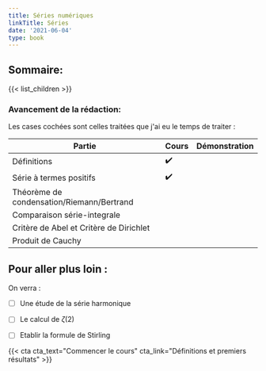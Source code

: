 ```yaml
---
title: Séries numériques
linkTitle: Séries
date: '2021-06-04'
type: book
---
```


## Sommaire:

{{< list_children >}}

### Avancement de la rédaction:

Les cases cochées sont celles traitées que j'ai eu le temps de traiter :

| Partie                                    | Cours | Démonstration |
| ----------------------------------------- | ----- | ------------- |
| Définitions                               | ✔️     |               |
| Série à termes positifs                   | ✔️     |               |
| Théorème de condensation/Riemann/Bertrand |       |               |
| Comparaison série-integrale               |       |               |
| Critère de Abel et Critère de Dirichlet   |       |               |
| Produit de Cauchy                         |       |               |

## Pour aller plus loin :

On verra :

- [ ] Une étude de la série harmonique
- [ ] Le calcul de $\zeta(2)$
- [ ] Etablir la formule de Stirling



{{< cta cta_text="Commencer le cours" cta_link="Définitions et premiers résultats" >}}